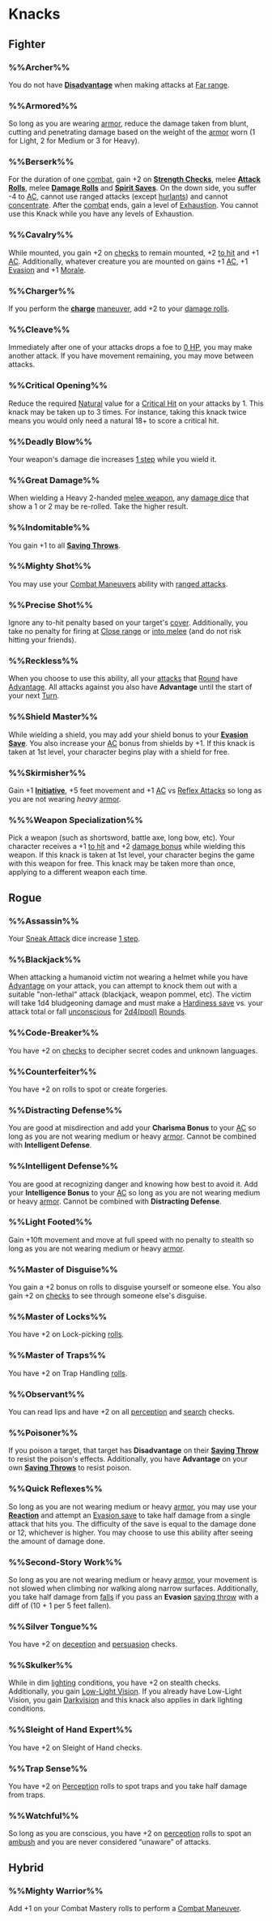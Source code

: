 # Knacks

## Fighter

### %%Archer%%
You do not have **[Disadvantage](CoreRules.md#advantage%20and%20disadvantage)** when making attacks at [Far range](Combat.md#range%20bands).

### %%Armored%%
So long as you are wearing [armor](EncumbranceAndEquipment.md#armor), reduce the damage taken from blunt, cutting and penetrating damage based on the weight of the [armor](EncumbranceAndEquipment.md#armor) worn (1 for Light, 2 for Medium or 3 for Heavy).

### %%Berserk%%
For the duration of one [combat](Combat.md), gain +2 on **[Strength Checks](RulesSynopsis.md#ability%20check)**, melee **[Attack Rolls](RulesSynopsis.md#attack%20roll)**, melee **[Damage Rolls](Combat.md#damage)** and **[Spirit Saves](CoreRules.md#saving%20throws)**.  On the down side, you suffer -4 to [AC](RulesSynopsis.md#attack%20roll), cannot use ranged attacks (except [hurlants](EncumbranceAndEquipment#weapon%20properties)) and cannot [concentrate](Combat.md#concentrating).  After the [combat](Combat.md) ends, gain a level of [Exhaustion](Combat.md#exhaustion).  You cannot use this Knack while you have any levels of Exhaustion.

### %%Cavalry%%
While mounted, you gain +2 on [checks](CoreRules.md#the%20d20%20check) to remain mounted, +2 [to hit](Combat.md#attacking%20an%20enemy) and +1 [AC](RulesSynopsis.md#attack%20roll).  Additionally, whatever creature you are mounted on gains +1 [AC](RulesSynopsis.md#attack%20roll), +1 [Evasion](CoreRules.md#saving%20throws) and +1 [Morale](HirelingsAndAllies.md#morale).

### %%Charger%%
If you perform the **[charge](Combat.md#charge*)** [maneuver](Combat.md#combat%20maneuvers), add +2 to your [damage rolls](Combat.md#damage).

### %%Cleave%%
Immediately after one of your attacks drops a foe to [0 HP](Combat.md#death%20and%20dying), you may make another attack.  If you have movement remaining, you may move between attacks.

### %%Critical Opening%%
Reduce the required [Natural](RulesSynopsis.md#Natural%20Results) value for a [Critical Hit](Combat.md#critical%20hits) on your attacks by 1.  This knack may be taken up to 3 times.  For instance, taking this knack twice means you would only need a natural 18+ to score a critical hit.

### %%Deadly Blow%%
Your weapon's damage die increases [1 step](RulesSynopsis.md#die%20adjustments) while you wield it.

### %%Great Damage%%
When wielding a Heavy 2-handed [melee weapon](EncumbranceAndEquipment.md#weapons), any [damage dice](Combat.md#damage) that show a 1 or 2 may be re-rolled.  Take the higher result.

### %%Indomitable%%
You gain +1 to all **[Saving Throws](CoreRules.md#saving%20throws)**.

### %%Mighty Shot%%
You may use your [Combat Maneuvers](classes/ClassAbilities.md#combat%20maneuvers) ability with [ranged attacks](Combat.md#ranged%20attacks).

### %%Precise Shot%%
Ignore any to-hit penalty based on your target's [cover](Combat.md#cover).  Additionally, you take no penalty for firing at [Close range](Combat.md#range%20bands) or [into melee](Combat.md#firing%20into%20melee) (and do not risk hitting your friends).

### %%Reckless%%
When you choose to use this ability, all your [attacks](Combat.md#attacking%20an%20enemy) that [Round](Combat.md#time) have [Advantage](CoreRules.md#Advantage%20and%20Disadvantage).  All attacks against you also have **Advantage** until the start of your next [Turn](Combat.md#time).

### %%Shield Master%%
While wielding a shield, you may add your shield bonus to your **[Evasion Save](CoreRules.md#saving%20throws)**. You also increase your [AC](RulesSynopsis.md#attack%20roll) bonus from shields by +1.  If this knack is taken at 1st level, your character begins play with a shield for free.

### %%Skirmisher%%
Gain +1 **[Initiative](Combat.md#initiative)**, +5 feet movement and +1 [AC](RulesSynopsis.md#attack%20roll) vs [Reflex Attacks](Combat.md#reactions) so long as you are not wearing _heavy_ [armor](EncumbranceAndEquipment.md#armor).

### %%%Weapon Specialization%%
Pick a weapon (such as shortsword, battle axe, long bow, etc). Your character receives a +1 [to hit](Combat.md#attacking%20an%20enemy) and +2 [damage bonus](Combat.md#damage) while wielding this weapon. If this knack is taken at 1st level, your character begins the game with this weapon for free.  This knack may be taken more than once, applying to a different weapon each time.

## Rogue

### %%Assassin%%
Your [Sneak Attack](classes/ClassAbilities.md#sneak%20attack) dice increase [1 step](RulesSynopsis.md#die%20adjustments).

### %%Blackjack%%
When attacking a humanoid victim not wearing a helmet while you have [Advantage](CoreRules.md#advantage%20and%20disadvantage) on your attack, you can attempt to knock them out with a suitable "non-lethal" attack (blackjack, weapon pommel, etc).  The victim will take 1d4 bludgeoning damage and must make a [Hardiness save](CoreRules.md#saving%20throws) vs. your attack total or fall [unconscious](Combat.md#unconscious) for [2d4(pool)](RulesSynopsis.md#countdown%20pools) [Rounds](Combat.md#time).

### %%Code-Breaker%%
You have +2 on [checks](CoreRules.md#the%20d20%20check) to decipher secret codes and unknown languages.

### %%Counterfeiter%%
You have +2 on rolls to spot or create forgeries.

### %%Distracting Defense%%
You are good at misdirection and add your **Charisma Bonus** to your [AC](RulesSynopsis.md#attack%20roll) so long as you are not wearing medium or heavy [armor](EncumbranceAndEquipment.md#armor).  Cannot be combined with **Intelligent Defense**.

### %%Intelligent Defense%%
You are good at recognizing danger and knowing how best to avoid it. Add your **Intelligence Bonus** to your [AC](RulesSynopsis.md#attack%20roll) so long as you are not wearing medium or heavy [armor](EncumbranceAndEquipment.md#armor).  Cannot be combined with **Distracting Defense**.

### %%Light Footed%%
Gain +10ft movement and move at full speed with no penalty to stealth so long as you are not wearing medium or heavy [armor](EncumbranceAndEquipment.md#armor).

### %%Master of Disguise%%
You gain a +2 bonus on rolls to disguise yourself or someone else.  You also gain +2 on [checks](CoreRules.md#the%20d20%20check) to see through someone else's disguise.

### %%Master of Locks%%
You have +2 on Lock-picking [rolls](CoreRules.md#the%20d20%20check).

### %%Master of Traps%%
You have +2 on Trap Handling [rolls](CoreRules.md#the%20d20%20check).

### %%Observant%%
You can read lips and have +2 on all [perception](CoreRules.md#perception) and [search](CoreRules.md#search) checks.

### %%Poisoner%%
If you poison a target, that target has **Disadvantage** on their **[Saving Throw](CoreRules.md#saving%20throws)** to resist the poison's effects.  Additionally, you have **Advantage** on your own **[Saving Throws](CoreRules.md#saving%20throws)** to resist poison.

### %%Quick Reflexes%%
So long as you are not wearing medium or heavy [armor](EncumbranceAndEquipment.md#armor), you may use your **[Reaction](Combat.md#reactions)** and attempt an [Evasion save](CoreRules.md#saving%20throws) to take half damage from a single attack that hits you.  The difficulty of the save is equal to the damage done or 12, whichever is higher.  You may choose to use this ability after seeing the amount of damage done.

### %%Second-Story Work%%
So long as you are not wearing medium or heavy [armor](EncumbranceAndEquipment.md#armor), your movement is not slowed when climbing nor walking along narrow surfaces.  Additionally, you take half damage from [falls](CoreRules.md#falling) if you pass an **Evasion** [saving throw](CoreRules.md#saving%20throws) with a diff of (10 + 1 per 5 feet fallen).

### %%Silver Tongue%%
You have +2 on [deception](CoreRules.md#deception) and [persuasion](CoreRules.md#persuasion) checks.

### %%Skulker%%
While in dim [lighting](Corerules.md#visibility) conditions, you have +2 on stealth checks.   Additionally, you gain [Low-Light Vision](CoreRules.md#low-light%20vision).  If you already have Low-Light Vision, you gain [Darkvision](CoreRules.md#darkvision) and this knack also applies in dark lighting conditions.

### %%Sleight of Hand Expert%%
You have +2 on Sleight of Hand checks.

### %%Trap Sense%%
You have +2 on [Perception](CoreRules.md#perception) rolls to spot traps and you take half damage from traps.

### %%Watchful%%
So long as you are conscious, you have +2 on [perception](CoreRules.md#perception) rolls to spot an [ambush](Combat.md#ambush) and you are never considered “unaware” of attacks.

## Hybrid

### %%Mighty Warrior%%
Add +1 on your Combat Mastery rolls to perform a [Combat Maneuver](classes/ClassAbilities.md#combat%20maneuvers).